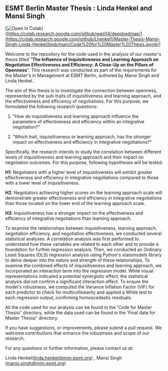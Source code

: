 ## ESMT Berlin Master Thesis : Linda Henkel and Mansi Singh

[![Open In Colab](https://colab.research.google.com/assets/colab-badge.svg)]([https://colab.research.google.com/github/weiji14/deepbedmap/](https://colab.research.google.com/github/Lhenkel1/Master-Thesis-Mansi-Singh-Linda-Henkel/blob/main/Code%20for%20Master%20Thesis.ipynb)]

Welcome to the repository for the code used in the analysis of our master's thesis titled "**The Influence of Inquisitiveness and Learning Approach on Negotiation Effectiveness and Efficiency: A Close-Up on the Pillars of Openness**". This research was conducted as part of the requirements for the Master's in Management at ESMT Berlin, authored by Mansi Singh and Linda Henkel.

The aim of this thesis is to investigate the connection between openness, represented by the sub-traits of inquisitiveness and learning approach, and the effectiveness and efficiency of negotiations. For this purpose, we formulated the following research questions:

1.	“How do inquisitiveness and learning approach influence the parameters of effectiveness and efficiency within an integrative negotiation?”
   
3.	“Which trait, inquisitiveness or learning approach, has the stronger impact on effectiveness and efficiency in integrative negotiations?“

Specifically, the research intends to study the correlation between different levels of inquisitiveness and learning approach and their impact on negotiation outcomes. For this purpose, following hypotheses will be tested:

**H1**: Negotiators with a higher level of inquisitiveness will exhibit greater effectiveness and efficiency in integrative negotiations compared to those with a lower level of inquisitiveness.

**H2**: Negotiators achieving higher scores on the learning approach scale will demonstrate greater effectiveness and efficiency in integrative negotiations than those located on the lower end of the learning approach scale.

**H3**: Inquisitiveness has a stronger impact on the effectiveness and efficiency of integrative negotiations than learning approach.

To examine the relationships between inquisitiveness, learning approach, negotiation efficiency, and negotiation effectiveness, we conducted several statistical analyses. A correlation analysis was first performed to understand how these variables are related to each other and to provide a foundation for further regression analysis. Then, we conducted an Ordinary Least Squares (OLS) regression analysis using Python's statsmodels library to delve deeper into the nature and strength of these relationships. 
To examine the combined effects of inquisitiveness and learning approach, we incorporated an interaction term into the regression model. While visual representations indicated a potential synergistic effect, the statistical analysis did not confirm a significant interaction effect. To ensure the model's robustness, we computed the Variance Inflation Factor (VIF) for each predictor to check for multicollinearity and applied a White test to each regression output, confirming homoscedastic residuals.

All the code used for our analysis can be found in the 'Code for Master Thesis/' directory, while the data used can be found in the 'Final data for Master Thesis/' directory.

If you have suggestions, or improvements, please submit a pull request. We welcome contributions that enhance the robustness and scope of our research.

For any questions or further information, please contact us at:

Linda Henkel(linda.henkel@mim.esmt.org) , Mansi Singh (mansi.singh@mim.esmt.org)






